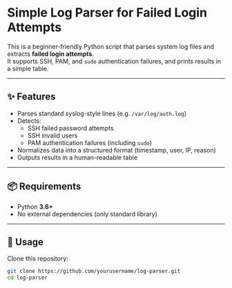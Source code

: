 # Simple Log Parser for Failed Login Attempts

This is a beginner-friendly Python script that parses system log files and extracts **failed login attempts**.  
It supports SSH, PAM, and `sudo` authentication failures, and prints results in a simple table.

---

## ✨ Features

- Parses standard syslog-style lines (e.g. `/var/log/auth.log`)
- Detects:
  - SSH failed password attempts
  - SSH invalid users
  - PAM authentication failures (including `sudo`)
- Normalizes data into a structured format (timestamp, user, IP, reason)
- Outputs results in a human-readable table

---

## 📦 Requirements

- Python **3.6+**
- No external dependencies (only standard library)

---

## 🚀 Usage

Clone this repository:

```bash
git clone https://github.com/yourusername/log-parser.git
cd log-parser
